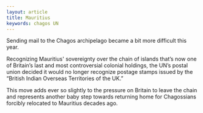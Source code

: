 ```yaml
---
layout: article
title: Mauritius
keywords: chagos UN
---
```


Sending mail to the Chagos archipelago became a bit more difficult this year.

Recognizing Mauritius' sovereignty over the chain of islands that’s now one of Britain’s last and most controversial colonial holdings, the UN’s postal union decided it would no longer recognize postage stamps issued by the “British Indian Overseas Territories of the UK.”

This move adds ever so slightly to the pressure on Britain to leave the chain and represents another baby step towards returning home for Chagossians forcibly relocated to Mauritius decades ago.
